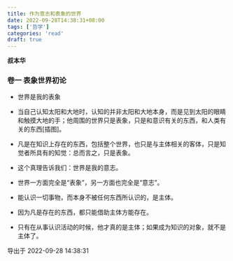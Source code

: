 ```yaml
---
title: 作为意志和表象的世界
date: 2022-09-28T14:38:31+08:00
tags: ['哲学']
categories: 'read'
draft: true
---
```


**叔本华**


### 卷一 表象世界初论

* 世界是我的表象

* 当自己认知太阳和大地时，认知的并非太阳和大地本身，而是见到太阳的眼睛和触摸大地的手；他周围的世界只是表象，只是和意识有关的东西，和人类有关的东西[插图]。

* 凡是在知识上存在的东西，包括整个世界，也只是与主体相关的客体，只是知觉者所具有的知觉：总而言之，只是表象。

* 这个真理告诉我们：世界是我的意志。

* 世界一方面完全是“表象”，另一方面也完全是“意志”。

* 能认识一切事物，而本身不被任何东西所认识的，是主体。

* 因为凡是存在的东西，都只能借助主体方能存在。

* 只有在从事认识活动的时候，他才真的是主体；如果成为知识的对象，就不是主体了。

导出于 2022-09-28 14:38:31

